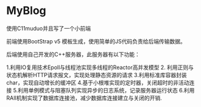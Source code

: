# MyBlog
使用C11muduo并且写了一个小前端

前端使用BootStrap v5 模板生成，使用简单的JS代码负责给后端传输数据。

后端使用自己开发的C++服务器，此服务器有以下功能：

1.利用IO复用技术Epoll与线程池实现多线程的Reactor高并发模型
2. 利用正则与状态机解析HTTP请求报文，实现处理静态资源的请求
3.利用标准库容器封装char，实现自动增长的缓冲区
4.基于小根堆实现的定时器，关闭超时的非活动连接
5.利用单例模式与阻塞队列实现异步的日志系统，记录服务器运行状态
6.利用RAII机制实现了数据库连接池，减少数据库连接建立与关闭的开销.
